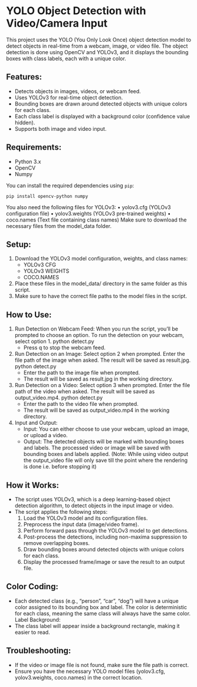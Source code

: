 # YOLO Object Detection with Video/Camera Input

This project uses the YOLO (You Only Look Once) object detection model to detect objects in real-time from a webcam, image, or video file. The object detection is done using OpenCV and YOLOv3, and it displays the bounding boxes with class labels, each with a unique color.

## Features:
- Detects objects in images, videos, or webcam feed.
- Uses YOLOv3 for real-time object detection.
- Bounding boxes are drawn around detected objects with unique colors for each class.
- Each class label is displayed with a background color (confidence value hidden).
- Supports both image and video input.

## Requirements:
- Python 3.x
- OpenCV
- Numpy

You can install the required dependencies using `pip`:

```pip install opencv-python numpy```

You also need the following files for YOLOv3:
	• yolov3.cfg (YOLOv3 configuration file)
	• yolov3.weights (YOLOv3 pre-trained weights)
	• coco.names (Text file containing class names)
Make sure to download the necessary files from the model_data folder.

## Setup:
1. Download the YOLOv3 model configuration, weights, and class names:
	- YOLOv3 CFG
	- YOLOv3 WEIGHTS
	- COCO.NAMES
2. Place these files in the model_data/ directory in the same folder as this script.
3. Make sure to have the correct file paths to the model files in the script.
 
## How to Use:
1. Run Detection on Webcam Feed:
When you run the script, you’ll be prompted to choose an option. To run the detection on your webcam, select option 1.
python detect.py
 	- Press q to stop the webcam feed.
2. Run Detection on an Image:
Select option 2 when prompted. Enter the file path of the image when asked. The result will be saved as result.jpg.
python detect.py
   	- Enter the path to the image file when prompted.
	- The result will be saved as result.jpg in the working directory.
3. Run Detection on a Video:
Select option 3 when prompted. Enter the file path of the video when asked. The result will be saved as output_video.mp4.
python detect.py
	- Enter the path to the video file when prompted.
	- The result will be saved as output_video.mp4 in the working directory.
4. Input and Output:
	- Input: You can either choose to use your webcam, upload an image, or upload a video.
	- Output: The detected objects will be marked with bounding boxes and labels. The processed video or image will be saved with bounding boxes and labels applied. (Note: While using video output the output_video file will only save till the point where the rendering is done i.e. before stopping it)
  
## How it Works:
- The script uses YOLOv3, which is a deep learning-based object detection algorithm, to detect objects in the input image or video.
- The script applies the following steps:
	1. Load the YOLOv3 model and its configuration files.
	2. Preprocess the input data (image/video frame).
	3. Perform forward pass through the YOLOv3 model to get detections.
	4. Post-process the detections, including non-maxima suppression to remove overlapping boxes.
	5. Draw bounding boxes around detected objects with unique colors for each class.
	6. Display the processed frame/image or save the result to an output file.
 
## Color Coding:
- Each detected class (e.g., “person”, “car”, “dog”) will have a unique color assigned to its bounding box and label. The color is deterministic for each class, meaning the same class will always have the same color.
Label Background:
- The class label will appear inside a background rectangle, making it easier to read.
  
## Troubleshooting:
- If the video or image file is not found, make sure the file path is correct.
- Ensure you have the necessary YOLO model files (yolov3.cfg, yolov3.weights, coco.names) in the correct location.

